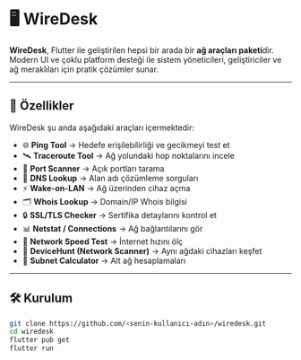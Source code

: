 # 🖥️ WireDesk

**WireDesk**, Flutter ile geliştirilen hepsi bir arada bir **ağ araçları paketi**dir.  
Modern UI ve çoklu platform desteği ile sistem yöneticileri, geliştiriciler ve ağ meraklıları için pratik çözümler sunar.  

---

## 🚀 Özellikler
WireDesk şu anda aşağıdaki araçları içermektedir:

- 🌐 **Ping Tool** → Hedefe erişilebilirliği ve gecikmeyi test et
- 🛰 **Traceroute Tool** → Ağ yolundaki hop noktalarını incele
- 🔎 **Port Scanner** → Açık portları tarama
- 📡 **DNS Lookup** → Alan adı çözümleme sorguları
- ⚡ **Wake-on-LAN** → Ağ üzerinden cihaz açma
- 🗂 **Whois Lookup** → Domain/IP Whois bilgisi
- 🔒 **SSL/TLS Checker** → Sertifika detaylarını kontrol et
- 📊 **Netstat / Connections** → Ağ bağlantılarını gör
- 🚀 **Network Speed Test** → İnternet hızını ölç
- 📱 **DeviceHunt (Network Scanner)** → Aynı ağdaki cihazları keşfet
- 🧮 **Subnet Calculator** → Alt ağ hesaplamaları

---

## 🛠️ Kurulum

```bash
git clone https://github.com/<senin-kullanıcı-adın>/wiredesk.git
cd wiredesk
flutter pub get
flutter run
